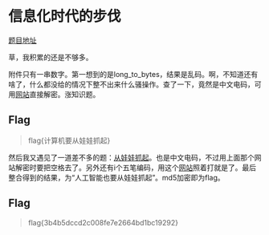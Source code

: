 # 信息化时代的步伐

[题目地址](https://buuoj.cn/challenges#%E4%BF%A1%E6%81%AF%E5%8C%96%E6%97%B6%E4%BB%A3%E7%9A%84%E6%AD%A5%E4%BC%90)

草，我积累的还是不够多。

附件只有一串数字。第一想到的是long_to_bytes，结果是乱码。啊，不知道还有啥了，什么都没给的情况下整不出来什么骚操作。查了一下，竟然是中文电码，可用[网站](http://code.mcdvisa.com/)直接解密。涨知识题。

## Flag
> flag{计算机要从娃娃抓起}

然后我又遇见了一道差不多的题：[从娃娃抓起](https://buuoj.cn/challenges#%E4%BB%8E%E5%A8%83%E5%A8%83%E6%8A%93%E8%B5%B7)。也是中文电码，不过用上面那个网站解密时要把空格去了。另外还有i个五笔编码，用这个[网站](http://life.chacuo.net/convertwubi)照着打就是了。最后整合得到的结果，为“人工智能也要从娃娃抓起”。md5加密即为flag。

## Flag
> flag{3b4b5dccd2c008fe7e2664bd1bc19292}